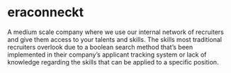 # eraconneckt
A medium scale company where we use our internal network of recruiters and give them access to your talents and skills. The skills most traditional recruiters overlook due to a boolean search method that’s been implemented in their company’s applicant tracking system or lack of knowledge regarding the skills that can be applied to a specific position.
